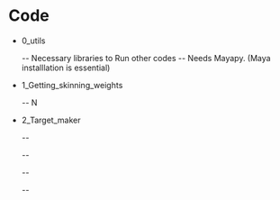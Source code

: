 # Code
* 0_utils
  
  -- Necessary libraries to Run other codes
  -- Needs Mayapy. (Maya installlation is essential)

* 1_Getting_skinning_weights

  -- N

* 2_Target_maker

  --

  --

  --

  --

